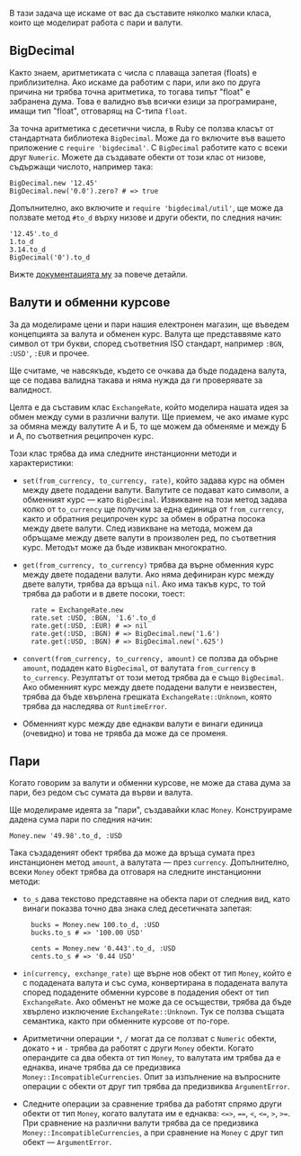 В тази задача ще искаме от вас да съставите няколко малки класа, които ще моделират работа с пари и валути.

## BigDecimal

Както знаем, аритметиката с числа с плаваща запетая (floats) е приблизителна. Ако искаме да работим с пари, или ако по друга причина ни трябва точна аритметика, то тогава типът "float" е забранена дума. Това е валидно във всички езици за програмиране, имащи тип "float", отговарящ на C-типа `float`.

За точна аритметика с десетични числа, в Ruby се ползва класът от стандартната библиотека `BigDecimal`. Може да го включите във вашето приложение с `require 'bigdecimal'`. С `BigDecimal` работите като с всеки друг `Numeric`. Можете да създавате обекти от този клас от низове, съдържащи числото, например така:

	BigDecimal.new '12.45'
	BigDecimal.new('0.0').zero? # => true

Допълнително, ако включите и `require 'bigdecimal/util'`, ще може да ползвате метод `#to_d` върху низове и други обекти, по следния начин:

	'12.45'.to_d
	1.to_d
	3.14.to_d
	BigDecimal('0').to_d

Вижте [документацията му](http://www.ruby-doc.org/stdlib-1.9.3/libdoc/bigdecimal/rdoc/BigDecimal.html) за повече детайли.

## Валути и обменни курсове

За да моделираме цени и пари нашия електронен магазин, ще въведем концепцията за валута и обменен курс. Валута ще представвяме като символ от три букви, според съответния ISO стандарт, например `:BGN`, `:USD'`, `:EUR` и прочее.

Ще считаме, че навсякъде, където се очкава да бъде подадена валута, ще се подава валидна такава и няма нужда да ги проверявате за валидност.

Целта е да съставим клас `ExchangeRate`, който моделира нашата идея за обмен между суми в различни валути. Ще приемем, че ако имаме курс за обмяна между валутите А и Б, то ще можем да обменяме и между Б и А, по съответния реципрочен курс.

Този клас трябва да има следните инстанционни методи и характеристики:

- `set(from_currency, to_currency, rate)`, който задава курс на обмен между двете подадени валути. Валутите се подават като символи, а обменният курс — като `BigDecimal`. Извикване на този метод задава колко от `to_currency` ще получим за една единица от `from_currency`, както и обратния реципрочен курс за обмен в обратна посока между двете валути. След извикване на метода, можем да обръщаме между двете валути в произволен ред, по съответния курс. Методът може да бъде извикван многократно.
- `get(from_currency, to_currency)` трябва да върне обменния курс между двете подадени валути. Ако няма дефиниран курс между двете валути, трябва да връща `nil`. Ако има такъв курс, то той трябва да работи и в двете посоки, тоест:

		rate = ExchangeRate.new
		rate.set :USD, :BGN, '1.6'.to_d
		rate.get(:USD, :EUR) # => nil
		rate.get(:USD, :BGN) # => BigDecimal.new('1.6')
		rate.get(:USD, :BGN) # => BigDecimal.new('.625')

- `convert(from_currency, to_currency, amount)` се ползва да обърне `amount`, подаден като `BigDecimal`, от валутата `from_currency` в `to_currency`. Резултатът от този метод трябва да е също `BigDecimal`. Ако обменният курс между двете подадени валути е неизвестен, трябва да бъде хвърлена грешката `ExchangeRate::Unknown`, която трябва да наследява от `RuntimeError`.
- Обменният курс между две еднакви валути е винаги единица (очевидно) и това не трявба да може да се променя.

## Пари

Когато говорим за валути и обменни курсове, не може да става дума за пари, без редом със сумата да върви и валута.

Ще моделираме идеята за "пари", създавайки клас `Money`. Конструираме дадена сума пари по следния начин:

	Money.new '49.98'.to_d, :USD

Така създаденият обект трябва да може да връща сумата през инстанционен метод `amount`, а валутата — през `currency`. Допълнително, всеки `Money` обект трябва да отговаря на следните инстанционни методи:

- `to_s` дава текстово представяне на обекта пари от следния вид, като винаги показва точно два знака след десетичната запетая:

		bucks = Money.new 100.to_d, :USD
		bucks.to_s # => '100.00 USD'

		cents = Money.new '0.443'.to_d, :USD
		cents.to_s # => '0.44 USD'

- `in(currency, exchange_rate)` ще върне нов обект от тип `Money`, който е с подадената валута и със сума, конвертирана в подадената валута според подадените обменни курсове в подадения обект от тип `ExchangeRate`. Ако обменът не може да се осъществи, трябва да бъде хвърлено изключение `ExchangeRate::Unknown`. Тук се ползва същата семантика, както при обменните курсове от по-горе.
- Аритметични операции `*`, `/` могат да се ползват с `Numeric` обекти, докато `+` и `-` трябва да работят с други `Money` обекти. Когато операндите са два обекта от тип `Money`, то валутата им трябва да е еднаква, иначе трябва да се предизвика `Money::IncompatibleCurrencies`. Опит за изпълнение на въпросните операции с обекти от друг тип трябва да предизвиква `ArgumentError`.
- Следните операции за сравнение трябва да работят спрямо други обекти от тип `Money`, когато валутата им е еднаква: `<=>`, `==`, `<`, `<=`, `>`, `>=`. При сравнение на различни валути трябва да се предизвика `Money::IncompatibleCurrencies`, а при сравнение на `Money` с друг тип обект — `ArgumentError`.
